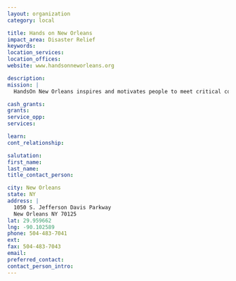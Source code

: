 ```yaml
---
layout: organization
category: local

title: Hands on New Orleans
impact_area: Disaster Relief
keywords: 
location_services: 
location_offices: 
website: www.handsonneworleans.org

description: 
mission: |
  HandsOn New Orleans inspires and motivates people to meet critical community needs by encouraging active citizenship through meaningful service.

cash_grants: 
grants: 
service_opp: 
services: 

learn: 
cont_relationship: 

salutation: 
first_name: 
last_name: 
title_contact_person: 

city: New Orleans
state: NY
address: |
  1050 S. Jefferson Davis Parkway  
  New Orleans NY 70125
lat: 29.959662
lng: -90.102589
phone: 504-483-7041
ext: 
fax: 504-483-7043
email: 
preferred_contact: 
contact_person_intro: 
---
```

